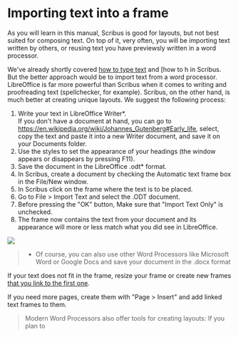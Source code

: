 # Importing text into a frame

As you will learn in this manual, Scribus is good for layouts, but not best suited for composing text. On top of it, very often, you will be importing text written by others, or reusing text you have previewsly written in a word processor.

We've already shortly covered [how to type text](insert-text-en.md) and [how to h in Scribus. But the better approach would be to import text from a word processor. LibreOffice is far more powerful than Scribus when it comes to writing and proofreading text (spellchecker, for example). Scribus, on the other hand, is much better at creating unique layouts. We suggest the following process:

1. Write your text in LibreOffice Writer\*.  
   If you don't have a document at hand, you can go to <https://en.wikipedia.org/wiki/Johannes_Gutenberg#Early_life>, select, copy the text and paste it into a new Writer document, and save it on your Documents folder.
2. Use the styles to set the appearance of your headings (the window appears or disappears by pressing F11).
3. Save the document in the LibreOffice .odt\* format.
4. In Scribus, create a document by checking the Automatic text frame box in the File/New window.
5. In Scribus click on the frame where the text is to be placed.
6. Go to File > Import Text and select the .ODT document.
7. Before pressing the "OK" button, Make sure that "Import Text Only" is unchecked.
8. The frame now contains the text from your document and its appearance will more or less match what you did see in LibreOffice.

![](importing-text/dialog.png)

> * Of course, you can also use other Word Processors like Microsoft Word or Google Docs and save your document in the .docx format

If your text does not fit in the frame, resize your frame or create new frames [that you link to the first one](text-chains-en.md).

If you need more pages, create them with "Page > Insert" and add linked text frames to them.

> Modern Word Processors also offer tools for creating layouts: If you plan to 
